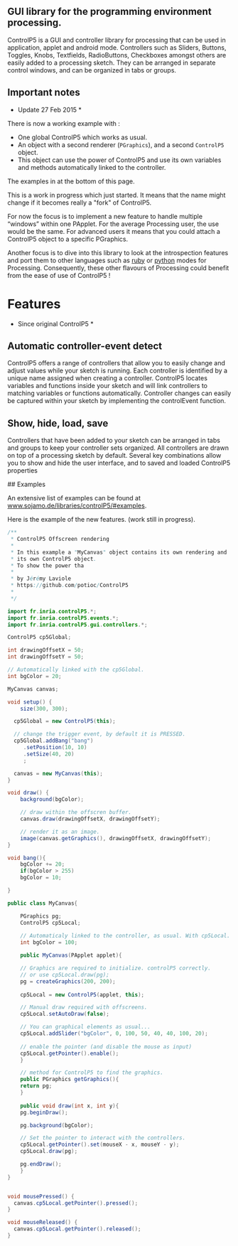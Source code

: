 

## GUI library for the programming environment processing. 

ControlP5 is a GUI and controller library for processing that can be used in application, applet and android mode. Controllers such as Sliders, Buttons, Toggles, Knobs, Textfields, RadioButtons, Checkboxes amongst others are easily added to a processing sketch. They can be arranged in separate control windows, and can be organized in tabs or groups.


## Important notes

* Update 27 Feb 2015 *

There is now a working example with :
* One global ControlP5 which works as usual.
* An object with a second renderer (`PGraphics`), and a second
  `ControlP5` object.
* This object can use the power of ControlP5 and use its own variables
  and methods automatically linked to the controller.

The examples in at the bottom of this page. 


This is a work in progress which just started. It means that the name might change if it becomes really a "fork" of ControlP5. 

For now the focus is to implement a new feature to handle multiple
“windows” within one PApplet. For the average Processing user, the use
would be the same. For advanced users it means that you could attach a
ControlP5 object to a specific PGraphics.

Another focus is to dive into this library to look at the introspection features and port them to other languages such as [ruby](https://github.com/jashkenas/ruby-processing) or [python](http://py.processing.org/) modes for Processing. Consequently, these other flavours of Processing could benefit from the ease of use of ControlP5 ! 


# Features 

* Since original ControlP5 *

## Automatic controller-event detect

ControlP5 offers a range of controllers that allow you to easily change and adjust values while your sketch is running. Each controller is identified by a unique name assigned when creating a controller. ControlP5 locates variables and functions inside your sketch and will link controllers to matching variables or functions automatically. Controller changes can easily be captured within your sketch by implementing the controlEvent function.


## Show, hide, load, save

Controllers that have been added to your sketch can be arranged in tabs and groups to keep your controller sets organized. All controllers are drawn on top of a processing sketch by default. Several key combinations allow you to show and hide the user interface, and to saved and loaded ControlP5 properties

## Examples

An extensive list of examples can be found at www.sojamo.de/libraries/controlP5/#examples.

Here is the example of the new features.  (work still in progress). 


``` java
/**
 * ControlP5 Offscreen rendering
 * 
 * In this example a "MyCanvas" object contains its own rendering and 
 * its own ControlP5 object. 
 * To show the power tha
 *
 * by Jérémy Laviole
 * https://github.com/potioc/ControlP5
 * 
 */

import fr.inria.controlP5.*;
import fr.inria.controlP5.events.*;
import fr.inria.controlP5.gui.controllers.*;

ControlP5 cp5Global;

int drawingOffsetX = 50;
int drawingOffsetY = 50;

// Automatically linked with the cp5Global.
int bgColor = 20;

MyCanvas canvas;

void setup() {
    size(300, 300);

  cp5Global = new ControlP5(this);

  // change the trigger event, by default it is PRESSED.
  cp5Global.addBang("bang")
     .setPosition(10, 10)
     .setSize(40, 20)
     ;

  canvas = new MyCanvas(this);
}

void draw() {
    background(bgColor);

    // draw within the offscren buffer. 
    canvas.draw(drawingOffsetX, drawingOffsetY);

    // render it as an image.
    image(canvas.getGraphics(), drawingOffsetX, drawingOffsetY); 
}

void bang(){
    bgColor += 20;
    if(bgColor > 255)
	bgColor = 10;

}

public class MyCanvas{

    PGraphics pg;
    ControlP5 cp5Local;
    
    // Automaticaly linked to the controller, as usual. With cp5Local.
    int bgColor = 100;

    public MyCanvas(PApplet applet){

	// Graphics are required to initialize. controlP5 correctly. 
	// or use cp5Local.draw(pg);
	pg = createGraphics(200, 200);
	
	cp5Local = new ControlP5(applet, this);

	// Manual draw required with offscreens. 
	cp5Local.setAutoDraw(false);

	// You can graphical elements as usual... 
	cp5Local.addSlider("bgColor", 0, 100, 50, 40, 40, 100, 20);
	
	// enable the pointer (and disable the mouse as input) 
	cp5Local.getPointer().enable();
    }

    // method for ControlP5 to find the graphics. 
    public PGraphics getGraphics(){
	return pg;
    }
    
    public void draw(int x, int y){
	pg.beginDraw();

	pg.background(bgColor);

	// Set the pointer to interact with the controllers.
	cp5Local.getPointer().set(mouseX - x, mouseY - y);
	cp5Local.draw(pg);

	pg.endDraw();
    }
}


void mousePressed() {
  canvas.cp5Local.getPointer().pressed();
}

void mouseReleased() {
  canvas.cp5Local.getPointer().released();
}

```
